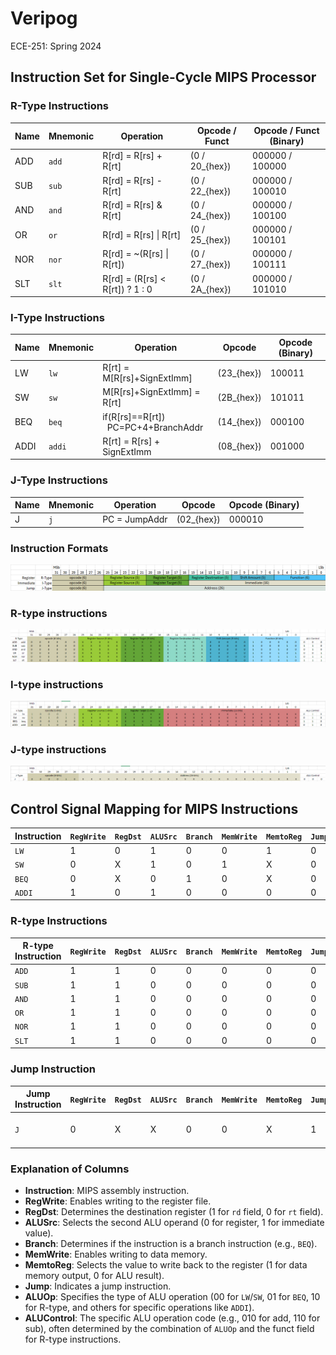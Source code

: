 # Veripog

ECE-251: Spring 2024

## Instruction Set for Single-Cycle MIPS Processor

### R-Type Instructions

| Name | Mnemonic | Operation                       | Opcode / Funct  | Opcode / Funct (Binary)     |
|------|----------|---------------------------------|-----------------|-----------------------------|
| ADD  | `add`    | R[rd] = R[rs] + R[rt]           | \(0 / 20_{hex}\)| 000000 / 100000             |
| SUB  | `sub`    | R[rd] = R[rs] - R[rt]           | \(0 / 22_{hex}\)| 000000 / 100010             |
| AND  | `and`    | R[rd] = R[rs] & R[rt]           | \(0 / 24_{hex}\)| 000000 / 100100             |
| OR   | `or`     | R[rd] = R[rs] \| R[rt]          | \(0 / 25_{hex}\)| 000000 / 100101             |
| NOR  | `nor`    | R[rd] = ~(R[rs] \| R[rt])       | \(0 / 27_{hex}\)| 000000 / 100111             |
| SLT  | `slt`    | R[rd] = (R[rs] < R[rt]) ? 1 : 0 | \(0 / 2A_{hex}\)| 000000 / 101010             |

### I-Type Instructions

| Name   | Mnemonic | Operation                                      | Opcode       | Opcode (Binary)  |
|--------|----------|------------------------------------------------|--------------|------------------|
| LW     | `lw`     | R[rt] = M[R[rs]+SignExtImm]                    | \(23_{hex}\) | 100011           |
| SW     | `sw`     | M[R[rs]+SignExtImm] = R[rt]                    | \(2B_{hex}\) | 101011           |
| BEQ    | `beq`    | if(R[rs]==R[rt]) <br>&nbsp; PC=PC+4+BranchAddr | \(14_{hex}\) | 000100           |
| ADDI   | `addi`   | R[rt] = R[rs] + SignExtImm                     | \(08_{hex}\) | 001000           |

### J-Type Instructions

| Name | Mnemonic | Operation      | Opcode       | Opcode (Binary)  |
|------|----------|----------------|--------------|------------------|
| J    | `j`      | PC = JumpAddr  | \(02_{hex}\) | 000010           |

### Instruction Formats

![Alt Text](images/instruction_format.png)

### R-type instructions

![Alt Text](images/R-type.png)

### I-type instructions

![Alt Text](images/I-Type.png)

### J-type instructions

![Alt Text](images/J-Type.png)

## Control Signal Mapping for MIPS Instructions

| **Instruction** | `RegWrite` | `RegDst` | `ALUSrc` | `Branch` | `MemWrite` | `MemtoReg` | `Jump` | `ALUOp` | `ALUControl` |
|-----------------|------------|----------|----------|----------|------------|------------|--------|---------|--------------|
| `LW`            | 1          | 0        | 1        | 0        | 0          | 1          | 0      | 00      | 010 (add)    |
| `SW`            | 0          | X        | 1        | 0        | 1          | X          | 0      | 00      | 010 (add)    |
| `BEQ`           | 0          | X        | 0        | 1        | 0          | X          | 0      | 01      | 110 (sub)    |
| `ADDI`          | 1          | 0        | 1        | 0        | 0          | 0          | 0      | 00      | 010 (add)    |
 
### R-type Instructions

| **R-type Instruction** | `RegWrite` | `RegDst` | `ALUSrc` | `Branch` | `MemWrite` | `MemtoReg` | `Jump` | `ALUOp` | `ALUControl` |
|------------------------|------------|----------|----------|----------|------------|------------|--------|---------|--------------|
| `ADD`                  | 1          | 1        | 0        | 0        | 0          | 0          | 0      | 10      | 010 (add)    |
| `SUB`                  | 1          | 1        | 0        | 0        | 0          | 0          | 0      | 10      | 110 (sub)    |
| `AND`                  | 1          | 1        | 0        | 0        | 0          | 0          | 0      | 10      | 000 (and)    |
| `OR`                   | 1          | 1        | 0        | 0        | 0          | 0          | 0      | 10      | 001 (or)     |
| `NOR`                  | 1          | 1        | 0        | 0        | 0          | 0          | 0      | 10      | 011 (nor)    |
| `SLT`                  | 1          | 1        | 0        | 0        | 0          | 0          | 0      | 10      | 111 (slt)    |

### Jump Instruction

| **Jump Instruction** | `RegWrite` | `RegDst` | `ALUSrc` | `Branch` | `MemWrite` | `MemtoReg` | `Jump` | `ALUOp` | `ALUControl` |
|----------------------|------------|----------|----------|----------|------------|------------|--------|---------|--------------|
| `J`                  | 0          | X        | X        | 0        | 0          | X          | 1      | XX      | XXX (no ALU operation) |

### Explanation of Columns

- **Instruction**: MIPS assembly instruction.
- **RegWrite**: Enables writing to the register file.
- **RegDst**: Determines the destination register (1 for `rd` field, 0 for `rt` field).
- **ALUSrc**: Selects the second ALU operand (0 for register, 1 for immediate value).
- **Branch**: Determines if the instruction is a branch instruction (e.g., `BEQ`).
- **MemWrite**: Enables writing to data memory.
- **MemtoReg**: Selects the value to write back to the register (1 for data memory output, 0 for ALU result).
- **Jump**: Indicates a jump instruction.
- **ALUOp**: Specifies the type of ALU operation (00 for `LW`/`SW`, 01 for `BEQ`, 10 for R-type, and others for specific operations like `ADDI`).
- **ALUControl**: The specific ALU operation code (e.g., 010 for add, 110 for sub), often determined by the combination of `ALUOp` and the funct field for R-type instructions.
